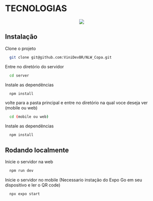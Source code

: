 # TECNOLOGIAS
<p align="center">
    <img src="https://skillicons.dev/icons?i=react,ts,tailwind,nodejs,sqlite,git" />
</p>

## Instalação

Clone o projeto

```bash
  git clone git@github.com:ViniDevBR/NLW_Copa.git
```

Entre no diretório do servidor

```bash
  cd server
```

Instale as dependências

```bash
  npm install
```

volte para a pasta principal e entre no diretório na qual voce deseja ver (mobile ou web)

```bash
  cd (mobile ou web)
```

Instale as dependências

```bash
  npm install
```

## Rodando localmente

Inicie o servidor na web

```bash
  npm run dev
```

Inicie o servidor no mobile (Necessario instação do Expo Go em seu dispositivo e ler o QR code)

```bash
  npx expo start
```
